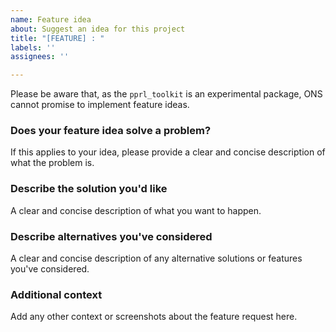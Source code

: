 ```yaml
---
name: Feature idea
about: Suggest an idea for this project
title: "[FEATURE] : "
labels: ''
assignees: ''

---
```


Please be aware that, as the `pprl_toolkit` is an experimental package, ONS cannot promise to implement feature ideas.

### Does your feature idea solve a problem?
If this applies to your idea, please provide a clear and concise description of what the problem is.

### Describe the solution you'd like
A clear and concise description of what you want to happen.

### Describe alternatives you've considered
A clear and concise description of any alternative solutions or features you've considered.

### Additional context
Add any other context or screenshots about the feature request here.

